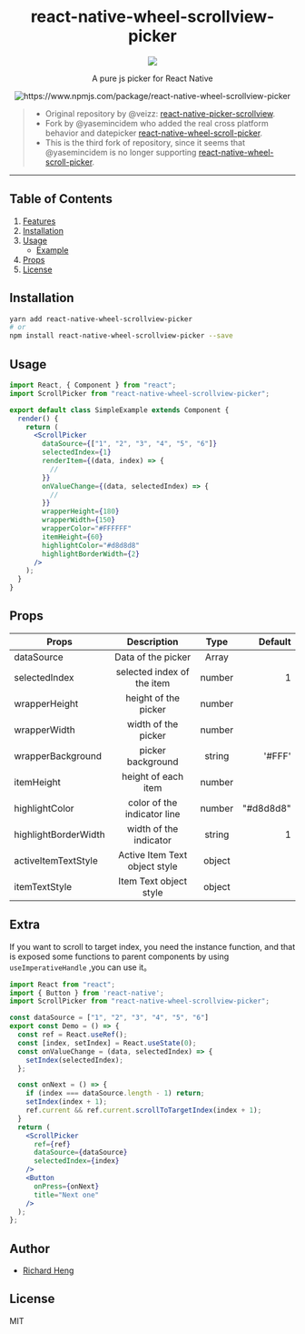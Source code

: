 <h1 align="center">react-native-wheel-scrollview-picker</h1>
 
 <p align="center">
   <img src="./demo.gif">
</p>
  
<p align="center">A pure js picker for React Native</h1>

<p align="center"> <img src="https://img.shields.io/npm/v/react-native-wheel-scrollview-picker?style=flat-square" alt="https://www.npmjs.com/package/react-native-wheel-scrollview-picker" /> </p>

> - Original repository by @veizz: [react-native-picker-scrollview](https://github.com/veizz/react-native-picker-scrollview).
> - Fork by @yasemincidem who added the real cross platform behavior and datepicker [react-native-wheel-scroll-picker](https://github.com/yasemincidem/react-native-picker-scrollview).
> - This is the third fork of repository, since it seems that @yasemincidem is no longer supporting [react-native-wheel-scroll-picker](https://github.com/yasemincidem/react-native-picker-scrollview).

---

## Table of Contents

1. [Features](#features)
2. [Installation](#installation)
3. [Usage](#usage)
   - [Example](#usage)
4. [Props](#props)
5. [License](#license)

## Installation

```sh
yarn add react-native-wheel-scrollview-picker
# or
npm install react-native-wheel-scrollview-picker --save
```

## Usage

```jsx
import React, { Component } from "react";
import ScrollPicker from "react-native-wheel-scrollview-picker";

export default class SimpleExample extends Component {
  render() {
    return (
      <ScrollPicker
        dataSource={["1", "2", "3", "4", "5", "6"]}
        selectedIndex={1}
        renderItem={(data, index) => {
          //
        }}
        onValueChange={(data, selectedIndex) => {
          //
        }}
        wrapperHeight={180}
        wrapperWidth={150}
        wrapperColor="#FFFFFF"
        itemHeight={60}
        highlightColor="#d8d8d8"
        highlightBorderWidth={2}
      />
    );
  }
}
```

## Props

| Props                |          Description          |  Type  |   Default |
| -------------------- | :---------------------------: | :----: | --------: |
| dataSource           |      Data of the picker       | Array  |           |
| selectedIndex        |  selected index of the item   | number |         1 |
| wrapperHeight        |     height of the picker      | number |           |
| wrapperWidth         |      width of the picker      | number |           |
| wrapperBackground    |       picker background       | string |    '#FFF' |
| itemHeight           |      height of each item      | number |           |
| highlightColor       |  color of the indicator line  | number | "#d8d8d8" |
| highlightBorderWidth |    width of the indicator     | string |         1 |
| activeItemTextStyle  | Active Item Text object style | object |           |
| itemTextStyle        |    Item Text object style     | object |           |

## Extra

If you want to scroll to target index, you need the instance function, and that is exposed some functions to parent components by using `useImperativeHandle` ,you can use it。

```jsx
import React from "react";
import { Button } from 'react-native';
import ScrollPicker from "react-native-wheel-scrollview-picker";

const dataSource = ["1", "2", "3", "4", "5", "6"]
export const Demo = () => {
  const ref = React.useRef();
  const [index, setIndex] = React.useState(0);
  const onValueChange = (data, selectedIndex) => {
    setIndex(selectedIndex);
  };

  const onNext = () => {
    if (index === dataSource.length - 1) return;
    setIndex(index + 1);
    ref.current && ref.current.scrollToTargetIndex(index + 1);
  }
  return (
    <ScrollPicker
      ref={ref}
      dataSource={dataSource}
      selectedIndex={index}
    />
    <Button
      onPress={onNext}
      title="Next one"
    />
  );
};
```

## Author

- [Richard Heng](http://richardheng.me/)

## License

MIT

